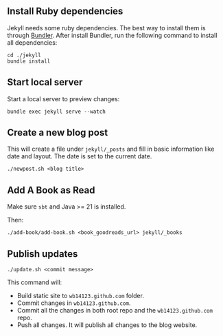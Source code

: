 ## Install Ruby dependencies

Jekyll needs some ruby dependencies. The best way to install them is through [Bundler](https://bundler.io/). After install Bundler, run the following command to install all dependencies:

```
cd ./jekyll
bundle install
```

## Start local server

Start a local server to preview changes:

```
bundle exec jekyll serve --watch
```

## Create a new blog post

This will create a file under `jekyll/_posts` and fill in basic information like date and layout. The date is set to the current date.

```
./newpost.sh <blog title>
```

## Add A Book as Read

Make sure `sbt` and Java >= 21 is installed.

Then:

```
./add-book/add-book.sh <book_goodreads_url> jekyll/_books
```

## Publish updates

```
./update.sh <commit message>
```

This command will:

* Build static site to `wb14123.github.com` folder.
* Commit changes in `wb14123.github.com`.
* Commit all the changes in both root repo and the `wb14123.github.com` repo.
* Push all changes. It will publish all changes to the blog website.
